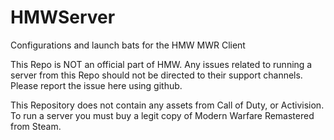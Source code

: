 # HMWServer
Configurations and launch bats for the HMW MWR Client





This Repo is NOT an official part of HMW. Any issues related to running a server from this Repo should not be directed to their support channels. Please report the issue here using github.


This Repository does not contain any assets from Call of Duty, or Activision. To run a server you must buy a legit copy of Modern Warfare Remastered from Steam. 
